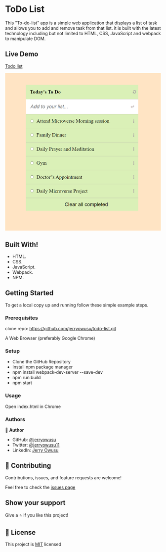 # ToDo List
This "To-do-list" app is a simple web application that displays a list of task and allows you to add and remove task from that list. it is built with the latest technology including but not limited to HTML, CSS, JavaScript and  webpack to manipulate DOM.

## Live Demo
[Todo list](https://jerryowusu.github.io/todo-list/)

![alt text](./src/images/todo-list.png)

## Built With!

- HTML.
- CSS.
- JavaScript.
- Webpack.
- NPM.

## Getting Started

To get a local copy up and running follow these simple example steps.

### Prerequisites

clone repo: https://github.com/jerryowusu/todo-list.git

A Web Browser (preferably Google Chrome)

### Setup

- Clone the GitHub Repository
- Install npm package manager
- npm install webpack-dev-server --save-dev
- npm run build
- npm start

### Usage
Open index.html in Chrome

### Authors

👤 **Author**

- GitHub: [@jerryowusu](https://github.com/jerryowusu)
- Twitter: [@jerryowusu11](https://twitter.com/jerryowusu11)
- LinkedIn: [Jerry Owusu](https://www.linkedin.com/in/jeremiah-owusu-b50a70173/)



## 🤝 Contributing

Contributions, issues, and feature requests are welcome!

Feel free to check the [issues page](https://github.com/jerryowusu/todo-list/issues)

## Show your support

Give a ⭐️ if you like this project!

## 📝 License

This project is [MIT](LICENSE) licensed
